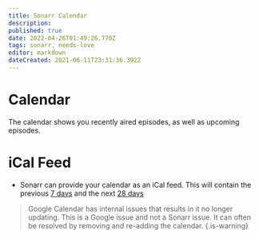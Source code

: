 ```yaml
---
title: Sonarr Calendar
description: 
published: true
date: 2022-04-26T01:49:26.770Z
tags: sonarr, needs-love
editor: markdown
dateCreated: 2021-06-11T23:31:36.392Z
---
```


# Calendar

The calendar shows you recently aired episodes, as well as upcoming episodes.

# iCal Feed

- Sonarr can provide your calendar as an iCal feed. This will contain the previous [7 days](https://github.com/Sonarr/Sonarr/blob/22f044844c33187450dcc2d6b329ad3e1d241e74/src/NzbDrone.Api/Calendar/CalendarFeedModule.cs#L35) and the next [28 days](https://github.com/Sonarr/Sonarr/blob/22f044844c33187450dcc2d6b329ad3e1d241e74/src/NzbDrone.Api/Calendar/CalendarFeedModule.cs#L36)

> Google Calendar has internal issues that results in it no longer updating. This is a Google issue and not a Sonarr issue. It can often be resolved by removing and re-adding the calendar.
{.is-warning}
